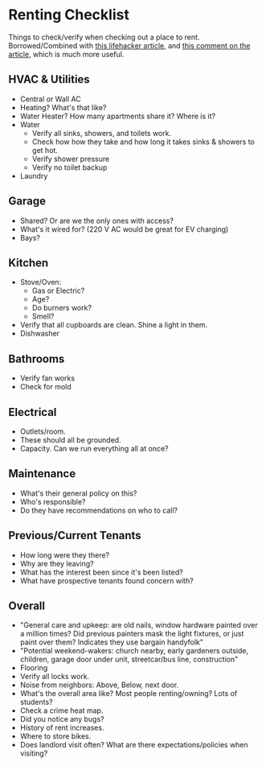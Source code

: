 # Renting Checklist

Things to check/verify when checking out a place to rent. Borrowed/Combined with [this lifehacker article](https://lifehacker.com/bring-this-checklist-with-you-next-time-youre-apartment-5877079), and [this comment on the article](https://lifehacker.com/466009828), which is much more useful.

## HVAC & Utilities

- Central or Wall AC
- Heating? What's that like?
- Water Heater? How many apartments share it? Where is it?
- Water
  - Verify all sinks, showers, and toilets work.
  - Check how how they take and how long it takes sinks & showers to get hot.
  - Verify shower pressure
  - Verify no toilet backup
- Laundry

## Garage

- Shared? Or are we the only ones with access?
- What's it wired for? (220 V AC would be great for EV charging)
- Bays?

## Kitchen

- Stove/Oven:
  - Gas or Electric?
  - Age?
  - Do burners work?
  - Smell?
- Verify that all cupboards are clean. Shine a light in them.
- Dishwasher

## Bathrooms

- Verify fan works
- Check for mold

## Electrical

- Outlets/room.
- These should all be grounded.
- Capacity. Can we run everything all at once?

## Maintenance
- What's their general policy on this?
- Who's responsible?
- Do they have recommendations on who to call?

## Previous/Current Tenants

- How long were they there?
- Why are they leaving?
- What has the interest been since it's been listed?
- What have prospective tenants found concern with?

## Overall

- "General care and upkeep: are old nails, window hardware painted over a million times? Did previous painters mask the light fixtures, or just paint over them? Indicates they use bargain handyfolk"
- "Potential weekend-wakers: church nearby, early gardeners outside, children, garage door under unit, streetcar/bus line, construction"
- Flooring
- Verify all locks work.
- Noise from neighbors: Above, Below, next door.
- What's the overall area like? Most people renting/owning? Lots of students?
- Check a crime heat map.
- Did you notice any bugs?
- History of rent increases.
- Where to store bikes.
- Does landlord visit often? What are there expectations/policies when visiting?
